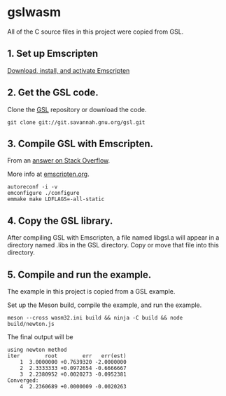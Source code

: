 # gslwasm

All of the C source files in this project were copied from GSL.

## 1. Set up Emscripten

[Download, install, and activate Emscripten](https://emscripten.org/docs/getting_started/downloads.html)

## 2. Get the GSL code.

Clone the [GSL](https://www.gnu.org/software/gsl/) repository or download the code.

```
git clone git://git.savannah.gnu.org/gsl.git
```

## 3. Compile GSL with Emscripten.

From an [answer on Stack Overflow](https://stackoverflow.com/a/67169806/1418500).

More info at [emscripten.org](https://emscripten.org/docs/compiling/Building-Projects.html#building-projects).

```
autoreconf -i -v
emconfigure ./configure
emmake make LDFLAGS=-all-static
```

## 4. Copy the GSL library.

After compiling GSL with Emscripten, a file named libgsl.a will appear in a directory named .libs in the GSL directory. Copy or move that file into this directory.

## 5. Compile and run the example.

The example in this project is copied from a GSL example.

Set up the Meson build, compile the example, and run the example.

```
meson --cross wasm32.ini build && ninja -C build && node build/newton.js
```

The final output will be

```
using newton method
iter        root        err   err(est)
    1  3.0000000 +0.7639320 -2.0000000
    2  2.3333333 +0.0972654 -0.6666667
    3  2.2380952 +0.0020273 -0.0952381
Converged:
    4  2.2360689 +0.0000009 -0.0020263
```
